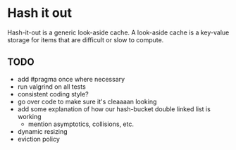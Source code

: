# Hash it out

Hash-it-out is a generic look-aside cache.
A look-aside cache is a key-value storage for items that are difficult or slow to compute.

## TODO
- add #pragma once where necessary
- run valgrind on all tests
- consistent coding style?
- go over code to make sure it's cleaaaan looking
- add some explanation of how our hash-bucket double linked list is working
  - mention asymptotics, collisions, etc.
- dynamic resizing
- eviction policy

